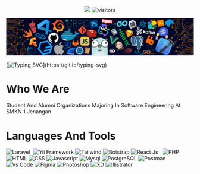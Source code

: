 <p align="center">
    <a href="https://github.com/stmj-dev/stmj-dev"><img src="https://img.shields.io/badge/status-updating-brightgreen.svg"></a>
    <img src="https://visitor-badge.laobi.icu/badge?page_id=stmj-dev" alt="visitors"/>   
</p>

![](./src/header_.png)

[![Typing SVG](https://readme-typing-svg.herokuapp.com?font=monospace&center=true&lines=Hi+There+!!!+%E2%9C%8B%E2%9C%8B%E2%9C%8B;We+Are+STMJ+DEV;Web+Development;Backend+Development;Frontend+Development;Android+Developent;Desktop+Development;And+More.)](https://git.io/typing-svg)

# Who We Are

<p style="text-transform: capitalize;">
student and alumni organizations majoring in software engineering at SMKN 1 Jenangan
</p>

# Languages And Tools

<img src="https://www.vectorlogo.zone/logos/laravel/laravel-icon.svg" alt="Laravel" height="40px">
<img src="https://cdn.jsdelivr.net/gh/devicons/devicon/icons/codeigniter/codeigniter-plain.svg" alt="" height="40px">
<img src="https://www.vectorlogo.zone/logos/yiiframework/yiiframework-icon.svg" alt="Yii Framework" height="40px">
<img src="https://www.vectorlogo.zone/logos/tailwindcss/tailwindcss-icon.svg" alt="Tailwind" height="40px">
<img src="https://upload.vectorlogo.zone/logos/getbootstrap/images/987f8f6c-263a-47b1-a85d-853cfca215d9.svg" alt="Botstrap" height="40px">
<img src="https://www.vectorlogo.zone/logos/reactjs/reactjs-icon.svg" alt="React Js" height="40px">
<img src="https://cdn.jsdelivr.net/gh/devicons/devicon/icons/nextjs/nextjs-original-wordmark.svg" alt="" height="40px">
<img src="https://cdn.jsdelivr.net/gh/devicons/devicon/icons/vuejs/vuejs-original.svg" alt="" height="40px">
<img src="https://www.vectorlogo.zone/logos/php/php-icon.svg" alt="PHP" height="40px">
<img src="https://www.vectorlogo.zone/logos/w3_html5/w3_html5-icon.svg" alt="HTML" height="40px">
<img src="https://www.vectorlogo.zone/logos/w3_css/w3_css-icon.svg" alt="CSS" height="40px">
<img src="https://cdn.jsdelivr.net/gh/devicons/devicon/icons/javascript/javascript-original.svg" alt="Javascript" height="40px">
<img src="https://www.vectorlogo.zone/logos/mysql/mysql-horizontal.svg" alt="Mysql" height="40px">
<img src="https://www.vectorlogo.zone/logos/postgresql/postgresql-icon.svg" alt="PostgreSQL" height="40px">
<img src="https://www.vectorlogo.zone/logos/getpostman/getpostman-icon.svg" alt="Postman" height="40px">
<img src="https://upload.vectorlogo.zone/logos/visualstudio_code/images/a4381320-f83c-4a29-9db3-b241c1d096b1.svg" alt="Vs Code" height="40px">
<img src="https://www.vectorlogo.zone/logos/figma/figma-icon.svg" alt="Figma" height="40px">
<img src="https://cdn.jsdelivr.net/gh/devicons/devicon/icons/photoshop/photoshop-line.svg" alt="Photoshop" height="40px">
<img src="https://cdn.jsdelivr.net/gh/devicons/devicon/icons/xd/xd-line.svg" alt="XD" height="40px">
<img src="https://cdn.jsdelivr.net/gh/devicons/devicon/icons/illustrator/illustrator-line.svg" alt="Illistrator" height="40px">
<img src="https://cdn.jsdelivr.net/gh/devicons/devicon/icons/composer/composer-original.svg" alt="" height="40px">
<img src="https://cdn.jsdelivr.net/gh/devicons/devicon/icons/npm/npm-original-wordmark.svg" alt="" height="40px">
<img src="https://cdn.jsdelivr.net/gh/devicons/devicon/icons/nodejs/nodejs-plain.svg" alt="" height="40px">
<img src="https://cdn.jsdelivr.net/gh/devicons/devicon/icons/android/android-original.svg" alt="" height="40px">
<img src="https://cdn.jsdelivr.net/gh/devicons/devicon/icons/atom/atom-original.svg" alt="" height="40px">
<img src="https://cdn.jsdelivr.net/gh/devicons/devicon/icons/cplusplus/cplusplus-line.svg" alt="" height="40px">
<img src="https://cdn.jsdelivr.net/gh/devicons/devicon/icons/csharp/csharp-original.svg" alt="" height="40px">
<img src="https://cdn.jsdelivr.net/gh/devicons/devicon/icons/dot-net/dot-net-original.svg" alt="" height="40px">
<img src="https://cdn.jsdelivr.net/gh/devicons/devicon/icons/git/git-original.svg" alt="" height="40px">
<img src="https://cdn.jsdelivr.net/gh/devicons/devicon/icons/sass/sass-original.svg" alt="" height="40px">
